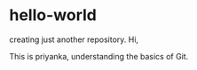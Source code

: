 # hello-world
creating just another repository.
Hi,

This is priyanka, understanding the basics of Git.

